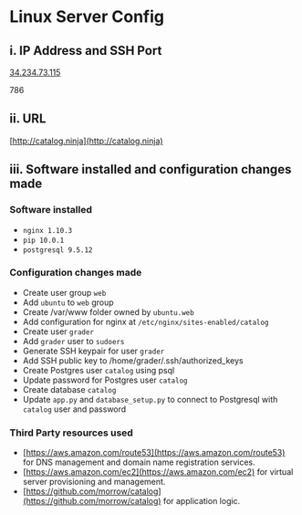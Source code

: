 # Linux Server Config

## i. IP Address and SSH Port
[34.234.73.115](http://34.234.73.115)

786

## ii. URL
[http://catalog.ninja](http://catalog.ninja)

## iii. Software installed and configuration changes made
### Software installed
- `nginx 1.10.3`
- `pip 10.0.1`
- `postgresql 9.5.12`

### Configuration changes made
- Create user group `web`
- Add `ubuntu` to `web` group
- Create /var/www folder owned by `ubuntu.web`
- Add configuration for nginx at `/etc/nginx/sites-enabled/catalog`
- Create user `grader`
- Add `grader` user to `sudoers`
- Generate SSH keypair for user `grader`
- Add SSH public key to /home/grader/.ssh/authorized_keys
- Create Postgres user `catalog` using psql
- Update password for Postgres user `catalog`
- Create database `catalog`
- Update `app.py` and `database_setup.py` to connect to Postgresql with `catalog` user and password

### Third Party resources used
- [https://aws.amazon.com/route53](https://aws.amazon.com/route53) for DNS management and domain name registration services.
- [https://aws.amazon.com/ec2](https://aws.amazon.com/ec2) for virtual server provisioning and management.
- [https://github.com/morrow/catalog](https://github.com/morrow/catalog) for application logic.


    
 
